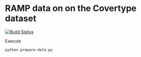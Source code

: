 # RAMP data on on the Covertype dataset

[![Build Status](https://travis-ci.org/ramp-data/boston_housing.svg?branch=master)](https://travis-ci.org/ramp-data/boston_housing)

Execute

```
python prepare-data.py
```